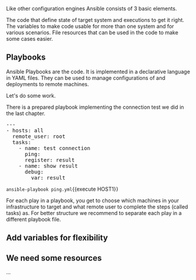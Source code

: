 Like other configuration engines Ansible consists of 3 basic elements.

The code that define state of target system and executions to get it right.
The variables to make code usable for more than one system and for various scenarios.
File resources that can be used in the code to make some cases easier.

## Playbooks

Ansible Playbooks are the code. It is implemented in a declarative language in YAML files.
They can be used to manage configurations of and deployments to remote machines.

Let's do some work.

There is a prepared playbook implementing the connection test we did in the last chapter.
<pre class="file">---
- hosts: all
  remote_user: root
  tasks:
    - name: test connection
      ping:
      register: result
    - name: show result
      debug:
        var: result
</pre>

`ansible-playbook ping.yml`{{execute HOST1}}

For each play in a playbook, you get to choose which machines in your infrastructure to target and what remote user to complete the steps (called tasks) as. For better structure we recommend to separate each play in a different playbook file.


## Add variables for flexibility

## We need some resources

...
